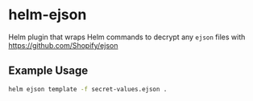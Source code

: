 # helm-ejson

Helm plugin that wraps Helm commands to decrypt any `ejson` files with https://github.com/Shopify/ejson

## Example Usage

```sh
helm ejson template -f secret-values.ejson .
```
